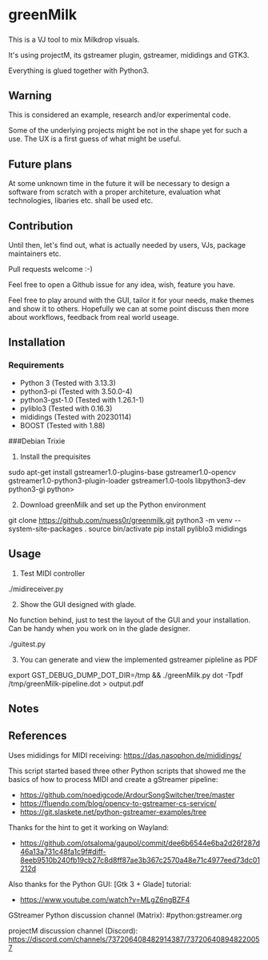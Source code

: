 # greenMilk
#####

This is a VJ tool to mix Milkdrop visuals.

It's using projectM, its gstreamer plugin, gstreamer, mididings and GTK3.

Everything is glued together with Python3.

## Warning

This is considered an example, research and/or experimental code.

Some of the underlying projects might be not in the shape yet for such a use.
The UX is a first guess of what might be useful.

## Future plans

At some unknown time in the future it will be necessary to design a software from scratch
with a proper architeture, evaluation what technologies, libaries etc. shall be used etc.

## Contribution

Until then, let's find out, what is actually needed by users, VJs, package maintainers etc.

Pull requests welcome :-)

Feel free to open a Github issue for any idea, wish, feature you have.

Feel free to play around with the GUI, tailor it for your needs, make themes and show it to others.
Hopefully we can at some point discuss then more about workflows, feedback from real world useage. 


## Installation

###  Requirements

* Python 3 (Tested with 3.13.3)
* python3-pi (Tested with 3.50.0-4)
* python3-gst-1.0 (Tested with 1.26.1-1)
* pyliblo3 (Tested with  0.16.3)
* mididings (Tested with 20230114)
* BOOST (Tested with 1.88)

###Debian Trixie

1. Install the prequisites

  sudo apt-get install gstreamer1.0-plugins-base gstreamer1.0-opencv gstreamer1.0-python3-plugin-loader gstreamer1.0-tools libpython3-dev python3-gi python>

2. Download greenMilk and set up the Python environment

  git clone https://github.com/nuess0r/greenmilk.git
  python3 -m venv --system-site-packages .
  source bin/activate
  pip install pyliblo3 mididings

## Usage

1. Test MIDI controller


 ./midireceiver.py


2. Show the GUI designed with glade.

No function behind, just to test the layout of the GUI and your installation.
Can be handy when you work on in the glade designer.

  ./guitest.py

3. You can generate and view the implemented gstreamer pipleline as PDF

  export GST_DEBUG_DUMP_DOT_DIR=/tmp && ./greenMilk.py
  dot -Tpdf /tmp/greenMilk-pipeline.dot > output.pdf

## Notes



## References

Uses mididings for MIDI receiving: https://das.nasophon.de/mididings/

This script started based three other Python scripts that showed me the basics of
how to process MIDI and create a gStreamer pipeline:
- https://github.com/noedigcode/ArdourSongSwitcher/tree/master
- https://fluendo.com/blog/opencv-to-gstreamer-cs-service/
- https://git.slaskete.net/python-gstreamer-examples/tree

Thanks for the hint to get it working on Wayland:
- https://github.com/otsaloma/gaupol/commit/dee6b6544e6ba2d26f287d46a13a731c48fa1c9f#diff-8eeb9510b240fb19cb27c8d8ff87ae3b367c2570a48e71c4977eed73dc01212d

Also thanks for the Python GUI: [Gtk 3 + Glade] tutorial:
- https://www.youtube.com/watch?v=MLgZ6ngBZF4

GStreamer Python discussion channel (Matrix): #python:gstreamer.org

projectM discussion channel (Discord): https://discord.com/channels/737206408482914387/737206408948220057
